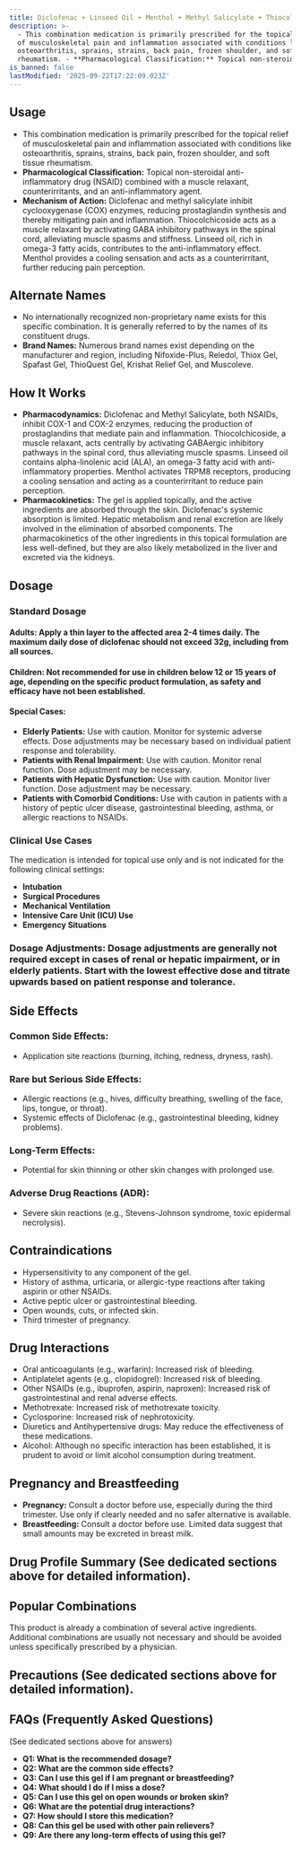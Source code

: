 ```yaml
---
title: Diclofenac + Linseed Oil + Menthol + Methyl Salicylate + Thiocolchicoside
description: >-
  - This combination medication is primarily prescribed for the topical relief
  of musculoskeletal pain and inflammation associated with conditions like
  osteoarthritis, sprains, strains, back pain, frozen shoulder, and soft tissue
  rheumatism. - **Pharmacological Classification:** Topical non-steroid...
is_banned: false
lastModified: '2025-09-22T17:22:09.023Z'
---
```

## **Usage**

- This combination medication is primarily prescribed for the topical relief of musculoskeletal pain and inflammation associated with conditions like osteoarthritis, sprains, strains, back pain, frozen shoulder, and soft tissue rheumatism.
- **Pharmacological Classification:** Topical non-steroidal anti-inflammatory drug (NSAID) combined with a muscle relaxant, counterirritants, and an anti-inflammatory agent.
- **Mechanism of Action:** Diclofenac and methyl salicylate inhibit cyclooxygenase (COX) enzymes, reducing prostaglandin synthesis and thereby mitigating pain and inflammation. Thiocolchicoside acts as a muscle relaxant by activating GABA inhibitory pathways in the spinal cord, alleviating muscle spasms and stiffness.  Linseed oil, rich in omega-3 fatty acids, contributes to the anti-inflammatory effect. Menthol provides a cooling sensation and acts as a counterirritant, further reducing pain perception.

## **Alternate Names**

- No internationally recognized non-proprietary name exists for this specific combination.  It is generally referred to by the names of its constituent drugs.
- **Brand Names:** Numerous brand names exist depending on the manufacturer and region, including Nifoxide-Plus, Reledol, Thiox Gel, Spafast Gel, ThioQuest Gel, Krishat Relief Gel, and Muscoleve.

## **How It Works**

- **Pharmacodynamics:** Diclofenac and Methyl Salicylate, both NSAIDs, inhibit COX-1 and COX-2 enzymes, reducing the production of prostaglandins that mediate pain and inflammation. Thiocolchicoside, a muscle relaxant, acts centrally by activating GABAergic inhibitory pathways in the spinal cord, thus alleviating muscle spasms. Linseed oil contains alpha-linolenic acid (ALA), an omega-3 fatty acid with anti-inflammatory properties. Menthol activates TRPM8 receptors, producing a cooling sensation and acting as a counterirritant to reduce pain perception.
- **Pharmacokinetics:** The gel is applied topically, and the active ingredients are absorbed through the skin. Diclofenac's systemic absorption is limited.  Hepatic metabolism and renal excretion are likely involved in the elimination of absorbed components.  The pharmacokinetics of the other ingredients in this topical formulation are less well-defined, but they are also likely metabolized in the liver and excreted via the kidneys.

## **Dosage**

### **Standard Dosage**

#### **Adults:** Apply a thin layer to the affected area 2-4 times daily. The maximum daily dose of diclofenac should not exceed 32g, including from all sources.

#### **Children:** Not recommended for use in children below 12 or 15 years of age, depending on the specific product formulation,  as safety and efficacy have not been established.

#### **Special Cases:**

- **Elderly Patients:** Use with caution. Monitor for systemic adverse effects. Dose adjustments may be necessary based on individual patient response and tolerability.
- **Patients with Renal Impairment:** Use with caution. Monitor renal function. Dose adjustment may be necessary.
- **Patients with Hepatic Dysfunction:** Use with caution. Monitor liver function. Dose adjustment may be necessary.
- **Patients with Comorbid Conditions:**  Use with caution in patients with a history of peptic ulcer disease, gastrointestinal bleeding, asthma, or allergic reactions to NSAIDs.

### **Clinical Use Cases**

The medication is intended for topical use only and is not indicated for the following clinical settings:

- **Intubation**
- **Surgical Procedures**
- **Mechanical Ventilation**
- **Intensive Care Unit (ICU) Use**
- **Emergency Situations**

### **Dosage Adjustments:** Dosage adjustments are generally not required except in cases of renal or hepatic impairment, or in elderly patients.  Start with the lowest effective dose and titrate upwards based on patient response and tolerance.

## **Side Effects**

### **Common Side Effects:**
- Application site reactions (burning, itching, redness, dryness, rash).

### **Rare but Serious Side Effects:**
- Allergic reactions (e.g., hives, difficulty breathing, swelling of the face, lips, tongue, or throat).
- Systemic effects of Diclofenac (e.g., gastrointestinal bleeding, kidney problems).

### **Long-Term Effects:**
- Potential for skin thinning or other skin changes with prolonged use.

### **Adverse Drug Reactions (ADR):**
- Severe skin reactions (e.g., Stevens-Johnson syndrome, toxic epidermal necrolysis).

## **Contraindications**

- Hypersensitivity to any component of the gel.
- History of asthma, urticaria, or allergic-type reactions after taking aspirin or other NSAIDs.
- Active peptic ulcer or gastrointestinal bleeding.
- Open wounds, cuts, or infected skin.
- Third trimester of pregnancy.

## **Drug Interactions**

- Oral anticoagulants (e.g., warfarin): Increased risk of bleeding.
- Antiplatelet agents (e.g., clopidogrel): Increased risk of bleeding.
- Other NSAIDs (e.g., ibuprofen, aspirin, naproxen): Increased risk of gastrointestinal and renal adverse effects.
- Methotrexate: Increased risk of methotrexate toxicity.
- Cyclosporine: Increased risk of nephrotoxicity.
- Diuretics and Antihypertensive drugs: May reduce the effectiveness of these medications.
- Alcohol: Although no specific interaction has been established, it is prudent to avoid or limit alcohol consumption during treatment.

## **Pregnancy and Breastfeeding**

- **Pregnancy:**  Consult a doctor before use, especially during the third trimester.  Use only if clearly needed and no safer alternative is available.
- **Breastfeeding:** Consult a doctor before use.  Limited data suggest that small amounts may be excreted in breast milk.


## **Drug Profile Summary** (See dedicated sections above for detailed information).

## **Popular Combinations**

This product is already a combination of several active ingredients. Additional combinations are usually not necessary and should be avoided unless specifically prescribed by a physician.

## **Precautions** (See dedicated sections above for detailed information).

## **FAQs (Frequently Asked Questions)**

(See dedicated sections above for answers)
- **Q1: What is the recommended dosage?**
- **Q2: What are the common side effects?**
- **Q3: Can I use this gel if I am pregnant or breastfeeding?**
- **Q4: What should I do if I miss a dose?**
- **Q5: Can I use this gel on open wounds or broken skin?**
- **Q6: What are the potential drug interactions?**
- **Q7: How should I store this medication?**
- **Q8: Can this gel be used with other pain relievers?**
- **Q9: Are there any long-term effects of using this gel?**



